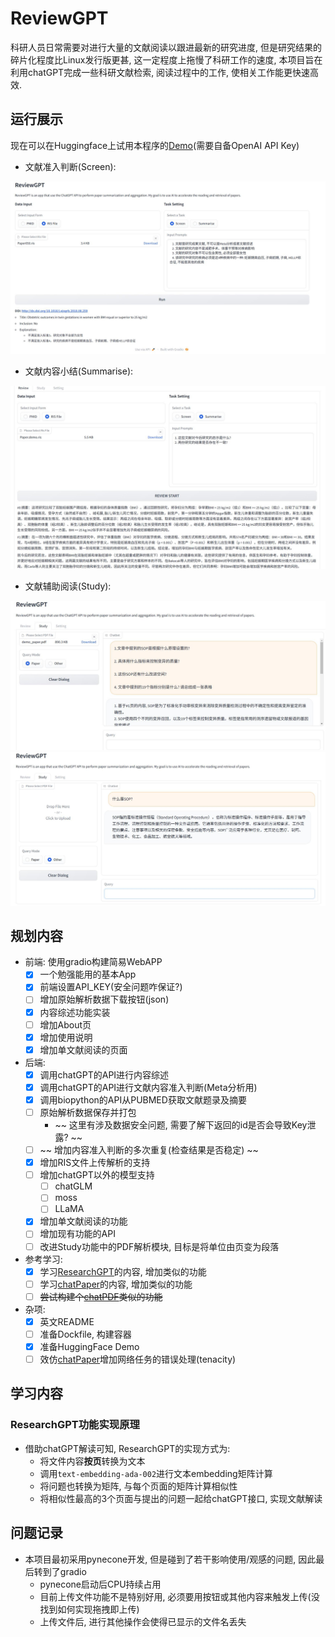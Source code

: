 # ReviewGPT

科研人员日常需要对进行大量的文献阅读以跟进最新的研究进度, 但是研究结果的碎片化程度比Linux发行版更甚, 这一定程度上拖慢了科研工作的速度, 本项目旨在利用chatGPT完成一些科研文献检索, 阅读过程中的工作, 使相关工作能更快速高效.

## 运行展示

现在可以在Huggingface上试用本程序的[Demo](https://huggingface.co/spaces/SilenWang/ReviewGPT)(需要自备OpenAI API Key)

- 文献准入判断(Screen):

![demo](img/screen.png)

- 文献内容小结(Summarise):

![demo](img/summarise.png)

- 文献辅助阅读(Study):

![demo](img/study_paper.png)
![demo](img/study_other.png)

## 规划内容


- 前端: 使用gradio构建简易WebAPP
  + [x] 一个勉强能用的基本App
  + [x] 前端设置API_KEY(安全问题咋保证?)
  + [ ] 增加原始解析数据下载按钮(json)
  + [x] 内容综述功能实装
  + [ ] 增加About页
  + [x] 增加使用说明
  + [x] 增加单文献阅读的页面
- 后端: 
  + [x] 调用chatGPT的API进行内容综述
  + [x] 调用chatGPT的API进行文献内容准入判断(Meta分析用)
  + [x] 调用biopython的API从PUBMED获取文献题录及摘要
  + [ ] 原始解析数据保存并打包
    * ~~ 这里有涉及数据安全问题, 需要了解下返回的id是否会导致Key泄露? ~~
  + [ ] ~~ 增加内容准入判断的多次重复(检查结果是否稳定) ~~
  + [x] 增加RIS文件上传解析的支持
  + [ ] 增加chatGPT以外的模型支持
    + [ ] chatGLM
    + [ ] moss
    + [ ] LLaMA
  + [x] 增加单文献阅读的功能
  + [ ] 增加现有功能的API
  + [ ] 改进Study功能中的PDF解析模块, 目标是将单位由页变为段落
- 参考学习:
  + [x] 学习[ResearchGPT](https://github.com/mukulpatnaik/researchgpt)的内容, 增加类似的功能
  + [ ] 学习[chatPaper](https://github.com/kaixindelele/ChatPaper)的内容, 增加类似的功能
  + [ ] ~~尝试构建个[chatPDF](https://www.chatpdf.com/)类似的功能~~
- 杂项:
  - [x] 英文README
  - [ ] 准备Dockfile, 构建容器
  - [x] 准备HuggingFace Demo
  - [ ] 效仿[chatPaper](https://github.com/kaixindelele/ChatPaper)增加网络任务的错误处理(tenacity)

## 学习内容

### ResearchGPT功能实现原理

- 借助chatGPT解读可知, ResearchGPT的实现方式为:
  + 将文件内容**按页**转换为文本
  + 调用`text-embedding-ada-002`进行文本embedding矩阵计算
  + 将问题也转换为矩阵, 与每个页面的矩阵计算相似性
  + 将相似性最高的3个页面与提出的问题一起给chatGPT接口, 实现文献解读

## 问题记录

- 本项目最初采用pynecone开发, 但是碰到了若干影响使用/观感的问题, 因此最后转到了gradio
  - pynecone启动后CPU持续占用
  - 目前上传文件功能不是特别好用, 必须要用按钮或其他内容来触发上传(没找到如何实现拖拽即上传)
  - 上传文件后, 进行其他操作会使得已显示的文件名丢失